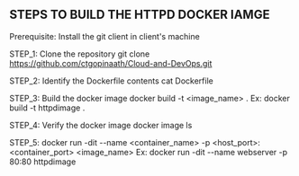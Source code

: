 STEPS TO BUILD THE HTTPD DOCKER IAMGE
-------------------------------------

Prerequisite:
    Install the git client in client's machine
    
    
STEP_1: Clone the repository
    git clone https://github.com/ctgopinaath/Cloud-and-DevOps.git

STEP_2: Identify the Dockerfile contents
    cat Dockerfile

STEP_3: Build the docker image
    docker build -t <image_name> .
    Ex: docker build -t httpdimage .

STEP_4: Verify the docker image
    docker image ls
 
STEP_5:
    docker run -dit --name <container_name> -p <host_port>:<container_port> <image_name>
    Ex: docker run -dit --name webserver -p 80:80 httpdimage
